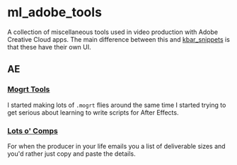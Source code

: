 # ml_adobe_tools
A collection of miscellaneous tools used in video production with Adobe Creative Cloud apps. The main difference between this and [kbar_snippets](https://github.com/foughtthelaw/kbar_snippets) is that these have their own UI.

## AE
### [Mogrt Tools](https://github.com/foughtthelaw/ml_adobe_tools/blob/main/ae/ml_mogrtTools.jsxbin)
I started making lots of `.mogrt` flies around the same time I started trying to get serious about learning to write scripts for After Effects.

### [Lots o' Comps](https://github.com/foughtthelaw/ml_adobe_tools/blob/main/ae/ml_LotsOComps.jsxbin)
For when the producer in your life emails you a list of deliverable sizes and you'd rather just copy and paste the details.

<!-- ##PR
###PR Tools
Premiere Pro is obnoxcious in that there's no ScriptUI support and the only way to run ExtendScript these days is via a CEP panel. As such, there's only 1 panel herebut I keep jamming more functionality into it as the need arises or when I want to learn something new. -->

